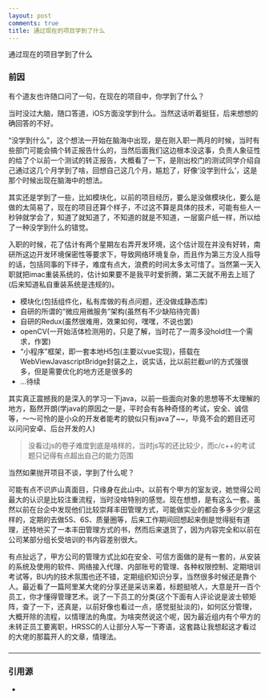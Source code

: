 ```yaml
---
layout: post
comments: true
title: 通过现在的项目学到了什么
---
```


通过现在的项目学到了什么

### 前因
有个道友也许随口问了一句，在现在的项目中，你学到了什么？

当时没过大脑，随口答道，iOS方面没学到什么。当然这话听着挺狂，后来想想的确回答的不好。

“没学到什么”，这个想法一开始在脑海中出现，是在刚入职一两月的时候，当时有些部门可能会搞个转正报告什么的，当然后面我们这边根本没这事，负责人象征性的给了个以前一个测试的转正报告，大概看了一下，是刚出校门的测试同学介绍自己通过这几个月学到了啥，回想自己这几个月，尴尬了，好像‘没学到什么’，这是那个时候出现在脑海中的想法。

其实还是学到了一些，比如模块化，以前的项目经历，要么是没做模块化，要么是做的太简易了，现在的项目还算个样子，不过这不算是具体的技术，可能有些人一秒钟就学会了，知道了就知道了，不知道的就是不知道，一层窗户纸一样，所以给了一种没学到什么的错觉。

入职的时候，花了估计有两个星期左右弄开发环境，这个估计现在并没有好转，南研所这边开发环境保密性等要求下，导致网络环境复杂，而且作为第三方没人指导的话，包括同事的下绊子，难度有点大，浪费的时间太多太可惜了。当然第一天入职就把imac重装系统的，估计如果要不是我平时爱折腾，第二天就不用去上班了(后来知道私自重装系统是违规的)。

+ 模块化(包括组件化，私有库做的有点问题，还没做成静态库)
+ 自研的所谓的“微应用微服务”架构(虽然有不少缺陷待完善)
+ 自研的Redux(虽然很难用，效果如何，嘿嘿，不说也罢) 
+ openCV(一开始活体检测用的，只是了解，当时花了一周多没hold住一个需求，作罢)
+ “小程序”框架，即一套本地H5包(主要以vue实现)，搭载在WebViewJavascriptBridge封装之上，说实话，比以前拦截url的方式强很多，但是需要优化的地方还是很多的
+ ...待续

其实真正震撼我的是深入的学习一下java，以前一些面向对象的思想等不太理解的地方，豁然开朗(学java的原因之一是，平时会有各种奇怪的考试，安全、诚信等，～～可怜的是小众的开发者能考的貌似只有java了~~，毕竟不会的题目还可以问问安卓、后台开发的人)
> 没看过js的卷子难度到底是啥样的，当时js写的还比较少，而c/c++的考试题只记得有点超出自己的能力范围

当然如果抛开项目不谈，学到了什么呢？

可能有点不识庐山真面目，只缘身在此山中。以前有个甲方的室友说，她觉得公司最大的认识是比较注重流程，当时没啥特别的感觉。现在想想，是有这么一套。虽然以前在台企中发现他们比较崇拜丰田管理方式，可能做实业的都会多多少少是这样的，定期的去做5S、6S、质量圈等，后来工作期间回想起来倒是觉得挺有道理，还特地买了一本丰田管理方式的书，然而后来退货了，因为内容完全和以前在公司某部分组长受培训的书内容差别很大。

有点扯远了，甲方公司的管理方式比如在安全、可信方面做的是有一套的，从安装的系统及使用的软件、网络接入代理、内部账号的管理、各种权限控制、定期培训考试等，BU内的技术氛围也还不错，定期组织知识分享，当然很多时候还是靠个人。最近看了一篇阿里某大佬的分享还是采访来着，标题挺唬人，大意是开一百个员工，你才懂得管理艺术。说了一下员工的分类(这个下面有人评论说是波士顿矩阵，查了一下，还真是，以前好像也看过一点，感觉挺扯淡的)，如何区分管理，大概开除的流程，以情理法的角度。为啥突然说这个呢，因为最近组内有个甲方的未转正员工要离职，HRSSC的人让部分人写一下寄语，这套路让我想起这才看过的大佬的那篇开人的文章，情理法。

### 


***
### 引用源
+ [](https://)
 

